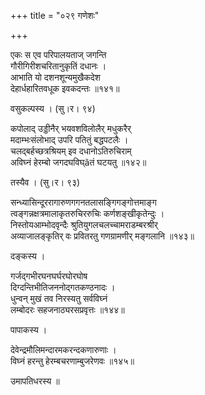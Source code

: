 +++
title = "०२९ गणेशः"

+++


एकः स एव परिपालयताज् जगन्ति  
गौरीगिरीशचरितानुकृतिं दधानः ।  
आभाति यो दशनशून्यमुखैकदेश  
देहार्धहारितवधूक इवकदन्तः ॥१४१॥  


वसुकल्पस्य । (सु।र। ९४)  


कपोलाद् उड्डीनैर् भयवशविलोलैर् मधुकरैर्   
मदाम्भःसंलोभाद् उपरि पतितुं बद्धपटलैः ।  
चलद्बर्हच्छत्रश्रियम् इव दधानोऽतिरुचिराम्  
अविघ्नं हेरम्बो जगदघविघ्âतं घटयतु ॥१४२॥  


तस्यैव । (सु।र। ९३)  


सन्ध्यासिन्दूररागारुणगगनतलासङ्गिगङ्गोत्तमाङ्ग  
त्वङ्गन्नक्षत्रमालाकृतरुचिररुचिः कर्णशङ्खीकृतेन्दुः ।  
निस्तोयआम्भोदवृन्दैः श्रुतियुगलचलच्चामराडम्बरश्रीर्  
अव्याजालङ्कृतिर् वः प्रवितरतु गणग्रामणीर् मङ्गलानि ॥१४३॥  


दङ्कस्य ।  


गर्जद्गभीरघनघर्घरघोरघोष  
दिग्दन्तिभीतिजननोद्गतकण्ठनादः ।  
धुन्वन् मुखं तव निरस्यतु सर्वविघ्नं  
लम्बोदरः सहजनाठ्यरसप्रवृत्तः ॥१४४॥  


पापाकस्य ।  


देवेन्द्रमौलिमन्दारमकरन्दकणारुणाः ।  
विघ्नं हरन्तु हेरम्बचरणाम्बुजरेणवः ॥१४५॥  


उमापतिधरस्य ॥  
